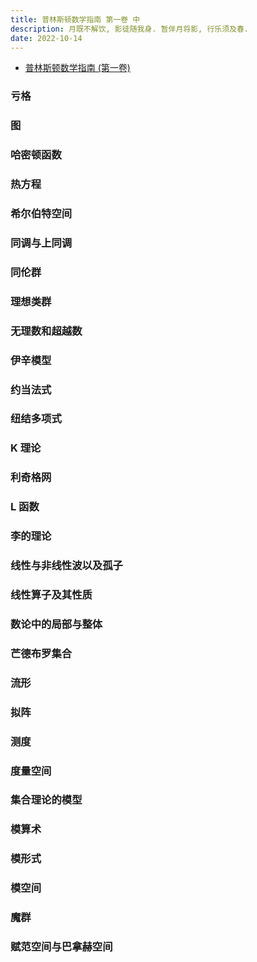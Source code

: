 ```yaml
---
title: 普林斯顿数学指南 第一卷 中
description: 月既不解饮, 影徒随我身. 暂伴月将影, 行乐须及春.
date: 2022-10-14
---
```


- [普林斯顿数学指南 (第一卷)](https://book.douban.com/subject/25817381/)

### 亏格

### 图

### 哈密顿函数

### 热方程

### 希尔伯特空间

### 同调与上同调

### 同伦群

### 理想类群

### 无理数和超越数

### 伊辛模型

### 约当法式

### 纽结多项式

### K 理论

### 利奇格网

### L 函数

### 李的理论

### 线性与非线性波以及孤子

### 线性算子及其性质

### 数论中的局部与整体

### 芒德布罗集合

### 流形

### 拟阵

### 测度

### 度量空间

### 集合理论的模型

### 模算术

### 模形式

### 模空间

### 魔群

### 赋范空间与巴拿赫空间
